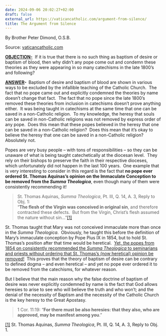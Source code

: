 ```yaml
---
date: 2024-09-06 20:02:27+02:00
draft: false
external_url: https://vaticancatholic.com/argument-from-silence/
title: The Argument from Silence
---
```



By Brother Peter Dimond, O.S.B.

Source: [vaticancatholic.com](https://vaticancatholic.com/argument-from-silence/)

<p><strong><u>OBJECTION-</u></strong>  If it is true that there is no such thing as baptism of desire or baptism of blood, then why didn’t any pope come out and condemn these theories as they were appearing in so many catechisms in the late 1800’s and following?</p>

<p><strong><u>ANSWER</u></strong><strong>-  </strong>Baptism of desire and baptism of blood are shown in various ways to be excluded by the infallible teaching of the Catholic Church.  The fact that no pope came out and explicitly condemned the theories by name doesn’t change that fact.  The fact that no pope since the late 1800’s removed these theories from inclusion in catechisms doesn’t prove anything either.  It was being taught in catechisms at the same time that one can be saved in a non-Catholic religion.  To my knowledge, the heresy that souls can be saved in non-Catholic religions was not removed by express order of any pope.  Does this mean that these popes believed in the heresy that one can be saved in a non-Catholic religion?  Does this mean that it’s okay to believe the heresy that one can be saved in a non-Catholic religion?  Absolutely not. </p>

<p>Popes are very busy people – with tons of responsibilities – so they can be unaware of what is being taught catechetically at the diocesan level.  They rely on their bishops to preserve the faith in their respective dioceses, which unfortunately did not happen in the last 100 years.  One example that is very interesting to consider in this regard is the fact that <strong>no pope ever ordered St. Thomas Aquinas’s opinion on the Immaculate Conception to be removed from the <em>Summa Theologica</em></strong>, even though many of them were consistently recommending it! </p>
<blockquote>
<p>St. Thomas Aquinas, <em>Summa Theologica</em>, Pt. III, Q. 14, A. 3, Reply to Obj. 1:<br />“<strong>The flesh of the Virgin was conceived in original sin</strong>, and therefore contracted these defects.  But from the Virgin, Christ’s flesh assumed the nature without sin…”<a href="#_edn1" name="_ednref1">[1]</a></p>
</blockquote>
<p>St. Thomas taught that Mary was not conceived immaculate more than once in the <em>Summa Theologica</em>.  Obviously, he taught this before the definition of Mary’s immaculate conception by Pope Pius IX in 1854, but to hold St. Thomas’s position after that time would be heretical.  <u>Yet, the popes from 1854 on consistently recommended the <em>Summa Theologica</em> to seminarians and priests without ordering that St. Thomas’s (now heretical) opinion be removed!</u>  This proves that the theory of baptism of desire can be contrary to defined dogma – and even heretical – and yet no pope ever ordered it to be removed from the catechisms, for whatever reason.</p>
<p>But I believe that the main reason why the false doctrine of baptism of desire was never explicitly condemned by name is the fact that God allows heresies to arise to see who will believe the truth and who won’t; and the denial of the necessity of Baptism and the necessity of the Catholic Church is the key heresy to the Great Apostasy.</p>
<blockquote>
<p>1 Cor. 11:19: “<strong>For there must be also heresies: that they also, who are approved, may be manifest among you</strong>.”</p>
</blockquote>
<div class="footnotes">
<p><a href="#_ednref1" name="_edn1">[1]</a> St. Thomas Aquinas, <em>Summa Theologica</em>, Pt. III, Q. 14, A. 3, Reply to Obj. 1.</p>
</div>
